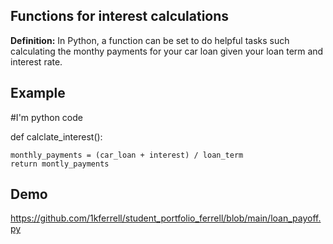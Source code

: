 ## Functions for interest calculations

**Definition:** In Python, a function can be set to do helpful tasks such calculating the monthy payments for your car loan given your loan term and interest rate.

## Example

#I'm python code

def calclate_interest():

    monthly_payments = (car_loan + interest) / loan_term
    return montly_payments

## Demo

https://github.com/1kferrell/student_portfolio_ferrell/blob/main/loan_payoff.py
